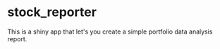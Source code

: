# stock_reporter
This is a shiny app that let's you create a simple portfolio data analysis report.
